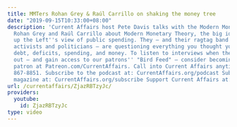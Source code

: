 ```yaml
---
title: MMTers Rohan Grey & Raúl Carrillo on shaking the money tree
date: "2019-09-15T10:33:00+08:00"
description: 'Current Affairs host Pete Davis talks with the Modern Money Network''s
  Rohan Grey and Raúl Carrillo about Modern Monetary Theory, the big idea shaking
  up the Left''s view of public spending. They — and their ragtag band of economists,
  activists and politicians — are questioning everything you thought you knew about
  debt, deficits, spending, and money. To listen to interviews when they first come
  out — and gain access to our patrons'' "Bird Feed" — consider becoming a monthly
  patron at Patreon.com/CurrentAffairs. Call into Current Affairs anytime at (504)
  867-8851. Subscribe to the podcast at: CurrentAffairs.org/podcast Subscribe to the
  magazine at: CurrentAffairs.org/subscribe Support Current Affairs at: Patreon.com/CurrentAffairs'
url: /currentaffairs/ZjazRBTzyJc/
providers:
  youtube:
    id: ZjazRBTzyJc
type: video
---
```

